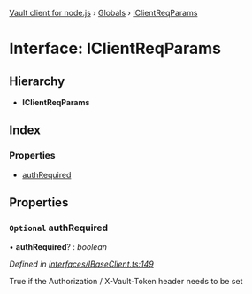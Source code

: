 [Vault client for node.js](../README.md) › [Globals](../globals.md) › [IClientReqParams](iclientreqparams.md)

# Interface: IClientReqParams

## Hierarchy

* **IClientReqParams**

## Index

### Properties

* [authRequired](iclientreqparams.md#optional-authrequired)

## Properties

### `Optional` authRequired

• **authRequired**? : *boolean*

*Defined in [interfaces/IBaseClient.ts:149](https://github.com/theogravity/vault-tacular/blob/c9b4b35/src/interfaces/IBaseClient.ts#L149)*

True if the Authorization / X-Vault-Token header needs to be set
